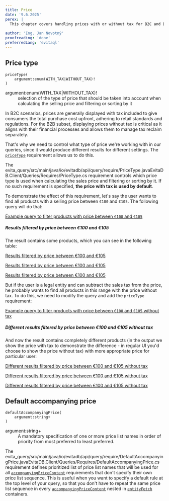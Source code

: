 ```yaml
---
title: Price
date: '9.6.2025'
perex: |
  This chapter covers handling prices with or without tax for B2C and B2B scenarios, and how to set default price list priorities for consistent pricing across your queries.
  
author: 'Ing. Jan Novotný'
proofreading: 'done'
preferredLang: 'evitaql'
---
```


## Price type

```evitaql-syntax
priceType(
    argument:enum(WITH_TAX|WITHOUT_TAX)!
)
```

<dl>
    <dt>argument:enum(WITH_TAX|WITHOUT_TAX)!</dt>
    <dd>
        selection of the type of price that should be taken into account when calculating the selling price and
        filtering or sorting by it
    </dd>
</dl>

In B2C scenarios, prices are generally displayed with tax included to give consumers the total purchase cost upfront,
adhering to retail standards and regulations. For the B2B subset, displaying prices without tax is critical as it
aligns with their financial processes and allows them to manage tax reclaim separately.

That's why we need to control what type of price we're working with in our queries, since it would produce different
results for different settings. The [`priceType`](../requirements/price.md#price-type) requirement allows us to do this.

The <LS to="j,e,r,g"><SourceClass>evita_query/src/main/java/io/evitadb/api/query/require/PriceType.java</SourceClass></LS><LS to="c"><SourceClass>EvitaDB.Client/Queries/Requires/PriceType.cs</SourceClass></LS> requirement
controls which price type is used when calculating the sales price and filtering or sorting by it. If no such
requirement is specified, **the price with tax is used by default**.

To demonstrate the effect of this requirement, let's say the user wants to find all products with a selling price
between `€100` and `€105`. The following query will do that:

<SourceCodeTabs requires="evita_functional_tests/src/test/resources/META-INF/documentation/evitaql-init.java" langSpecificTabOnly>

[Example query to filter products with price between `€100` and `€105`](/documentation/user/en/query/requirements/examples/price/price-type.evitaql)

</SourceCodeTabs>

<Note type="info">

<NoteTitle toggles="true">

##### Results filtered by price between €100 and €105

</NoteTitle>

The result contains some products, which you can see in the following table:

<LS to="e,j,c">

<MDInclude>[Results filtered by price between €100 and €105](/documentation/user/en/query/requirements/examples/price/price-type.evitaql.md)</MDInclude>

</LS>
<LS to="g">

<MDInclude sourceVariable="data.queryProduct.recordPage">[Results filtered by price between €100 and €105](/documentation/user/en/query/requirements/examples/price/price-type.graphql.json.md)</MDInclude>

</LS>
<LS to="r">

<MDInclude sourceVariable="recordPage">[Results filtered by price between €100 and €105](/documentation/user/en/query/requirements/examples/price/price-type.rest.json.md)</MDInclude>

</LS>

</Note>

But if the user is a legal entity and can subtract the sales tax from the price, he probably wants to find all products
in this range with the price without tax. To do this, we need to modify the query and add the `priceType` requirement:

<SourceCodeTabs requires="evita_functional_tests/src/test/resources/META-INF/documentation/evitaql-init.java" langSpecificTabOnly>

[Example query to filter products with price between `€100` and `€105` without tax](/documentation/user/en/query/requirements/examples/price/price-type-without-tax.evitaql)

</SourceCodeTabs>

<Note type="info">

<NoteTitle toggles="true">

##### Different results filtered by price between €100 and €105 without tax

</NoteTitle>

And now the result contains completely different products (in the output we show the price with tax to demonstrate the
difference - in regular UI you'd choose to show the price without tax) with more appropriate price for particular user:

<LS to="e,j,c">

<MDInclude>[Different results filtered by price between €100 and €105 without tax](/documentation/user/en/query/requirements/examples/price/price-type-without-tax.evitaql.md)</MDInclude>

</LS>
<LS to="g">

<MDInclude sourceVariable="data.queryProduct.recordPage">[Different results filtered by price between €100 and €105 without tax](/documentation/user/en/query/requirements/examples/price/price-type-without-tax.graphql.json.md)</MDInclude>

</LS>
<LS to="r">

<MDInclude sourceVariable="recordPage">[Different results filtered by price between €100 and €105 without tax](/documentation/user/en/query/requirements/examples/price/price-type-without-tax.rest.json.md)</MDInclude>

</LS>

</Note>

## Default accompanying price

```evitaql-syntax
defaultAccompanyingPrice(
    argument:string+
)
```

<dl>
    <dt>argument:string+</dt>
    <dd>
        A mandatory specification of one or more price list names in order of priority from most preferred to least
        preferred.
    </dd>
</dl>

The <LS to="j,e,r,g"><SourceClass>evita_query/src/main/java/io/evitadb/api/query/require/DefaultAccompanyingPrice.java</SourceClass></LS><LS to="c"><SourceClass>EvitaDB.Client/Queries/Requires/DefaultAccompanyingPrice.cs</SourceClass></LS> requirement
defines prioritized list of price list names that will be used for all [`accompanyingPriceContent`](fetching.md#accompanying-price-content)
requirements that don't specify their own price list sequence. This is useful when you want to specify a default rule
at the top level of your query, so that you don't have to repeat the same price list sequence in every 
[`accompanyingPriceContent`](fetching.md#accompanying-price-content) nested in [`entityFetch`](fetching.md#entity-fetch) containers.